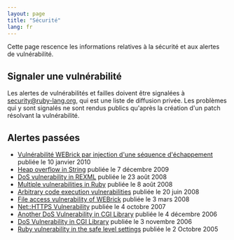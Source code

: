 ```yaml
---
layout: page
title: "Sécurité"
lang: fr
---
```


Cette page rescence les informations relatives à la sécurité et aux
alertes de vulnérabilité.

## Signaler une vulnérabilité

Les alertes de vulnérabilités et failles doivent être signalées à
security@ruby-lang.org, qui est une liste de diffusion privée. Les
problèmes qui y sont signalés ne sont rendus publics qu\'après la
création d\'un patch résolvant la vulnérabilité.

## Alertes passées

* [Vulnérabilité WEBrick par injection d\'une séquence
  d\'échappement][1] publiée le 10 janvier 2010
* [Heap overflow in String][2] publiée le 7 décembre 2009
* [DoS vulnerability in
  REXML](/en/news/2008/08/23/dos-vulnerability-in-rexml/) publiée le 23
  août 2008
* [Multiple vulnerabilities in
  Ruby](/en/news/2008/08/08/multiple-vulnerabilities-in-ruby/) publiée
  le 8 août 2008
* [Arbitrary code execution
  vulnerabilities](/en/news/2008/06/20/arbitrary-code-execution-vulnerabilities/)
  publiée le 20 juin 2008
* [File access vulnerability of
  WEBrick](/en/news/2008/03/03/webrick-file-access-vulnerability/)
  publiée le 3 mars 2008
* [Net::HTTPS
  Vulnerability](/en/news/2007/10/04/net-https-vulnerability/) publiée
  le 4 octobre 2007
* [Another DoS Vulnerability in CGI
  Library](/en/news/2006/12/04/another-dos-vulnerability-in-cgi-library/)
  publiée le 4 décembre 2006
* [DoS Vulnerability in CGI Library](/en/news/2006/11/03/CVE-2006-5467/)
  publiée le 3 novembre 2006
* [Ruby vulnerability in the safe level
  settings](/en/news/2005/10/03/ruby-vulnerability-in-the-safe-level-settings/)
  publiée le 2 Octobre 2005



[1]: http://www.ruby-lang.org/fr/news/2010/01/10/vulnrabilit-webrick-par-injection-dune-squenescape-sequence-injection-vulnerability// 
[2]: http://www.ruby-lang.org/en/news/2009/12/07/heap-overflow-in-string/ 
